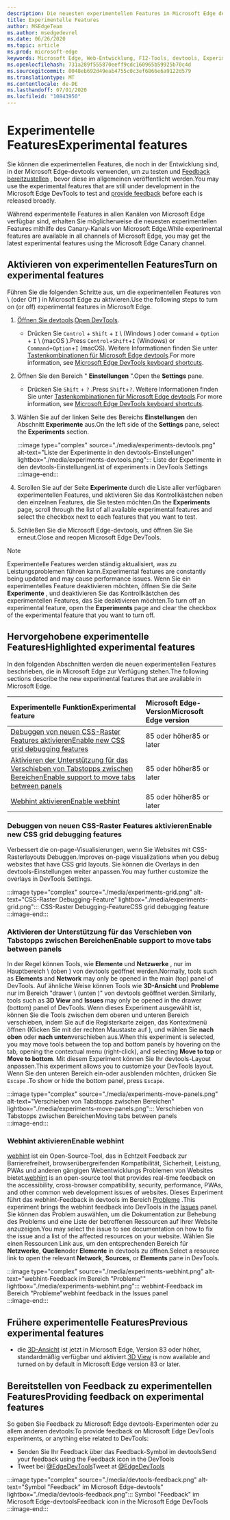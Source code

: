 ```yaml
---
description: Die neuesten experimentellen Features in Microsoft Edge devtools
title: Experimentelle Features
author: MSEdgeTeam
ms.author: msedgedevrel
ms.date: 06/26/2020
ms.topic: article
ms.prod: microsoft-edge
keywords: Microsoft Edge, Web-Entwicklung, F12-Tools, devtools, Experiment
ms.openlocfilehash: 731a289f555870eeff9cdc160965b59925b70c4d
ms.sourcegitcommit: 0048eb692d49eab4755c0c3ef6866e6a9122d579
ms.translationtype: MT
ms.contentlocale: de-DE
ms.lasthandoff: 07/01/2020
ms.locfileid: "10843950"
---
```

# <span data-ttu-id="d9b07-104">Experimentelle Features</span><span class="sxs-lookup"><span data-stu-id="d9b07-104">Experimental features</span></span>  

<span data-ttu-id="d9b07-105">Sie können die experimentellen Features, die noch in der Entwicklung sind, in der Microsoft Edge-devtools verwenden, um zu testen und [Feedback bereitzustellen](#providing-feedback-on-experimental-features) , bevor diese im allgemeinen veröffentlicht werden.</span><span class="sxs-lookup"><span data-stu-id="d9b07-105">You may use the experimental features that are still under development in the Microsoft Edge DevTools to test and [provide feedback](#providing-feedback-on-experimental-features) before each is released broadly.</span></span>  

<span data-ttu-id="d9b07-106">Während experimentelle Features in allen Kanälen von Microsoft Edge verfügbar sind, erhalten Sie möglicherweise die neuesten experimentellen Features mithilfe des Canary-Kanals von Microsoft Edge.</span><span class="sxs-lookup"><span data-stu-id="d9b07-106">While experimental features are available in all channels of Microsoft Edge, you may get the latest experimental features using the Microsoft Edge Canary channel.</span></span>  

## <span data-ttu-id="d9b07-107">Aktivieren von experimentellen Features</span><span class="sxs-lookup"><span data-stu-id="d9b07-107">Turn on experimental features</span></span>  

<span data-ttu-id="d9b07-108">Führen Sie die folgenden Schritte aus, um die experimentellen Features von \ (oder Off \) in Microsoft Edge zu aktivieren.</span><span class="sxs-lookup"><span data-stu-id="d9b07-108">Use the following steps to turn on \(or off\) experimental features in Microsoft Edge.</span></span>  

1.  <span data-ttu-id="d9b07-109">[Öffnen Sie devtools][DevtoolsOpen].</span><span class="sxs-lookup"><span data-stu-id="d9b07-109">[Open DevTools][DevtoolsOpen].</span></span>  
     *   <span data-ttu-id="d9b07-110">Drücken Sie `Control` + `Shift` + `I` \ (Windows \) oder `Command` + `Option` + `I` \ (macOS \).</span><span class="sxs-lookup"><span data-stu-id="d9b07-110">Press `Control`+`Shift`+`I` \(Windows\) or `Command`+`Option`+`I` \(macOS\).</span></span>  <span data-ttu-id="d9b07-111">Weitere Informationen finden Sie unter [Tastenkombinationen für Microsoft Edge devtools][DevToolsShortcuts].</span><span class="sxs-lookup"><span data-stu-id="d9b07-111">For more information, see [Microsoft Edge DevTools keyboard shortcuts][DevToolsShortcuts].</span></span>  
1.  <span data-ttu-id="d9b07-112">Öffnen Sie den Bereich " **Einstellungen** ".</span><span class="sxs-lookup"><span data-stu-id="d9b07-112">Open the **Settings** pane.</span></span>  
    *   <span data-ttu-id="d9b07-113">Drücken Sie `Shift` + `?` .</span><span class="sxs-lookup"><span data-stu-id="d9b07-113">Press `Shift`+`?`.</span></span>  <span data-ttu-id="d9b07-114">Weitere Informationen finden Sie unter [Tastenkombinationen für Microsoft Edge devtools][DevToolsShortcuts].</span><span class="sxs-lookup"><span data-stu-id="d9b07-114">For more information, see [Microsoft Edge DevTools keyboard shortcuts][DevToolsShortcuts].</span></span>  
1.  <span data-ttu-id="d9b07-115">Wählen Sie auf der linken Seite des Bereichs **Einstellungen** den Abschnitt **Experimente** aus.</span><span class="sxs-lookup"><span data-stu-id="d9b07-115">On the left side of the **Settings** pane, select the **Experiments** section.</span></span>  
    
    :::image type="complex" source="./media/experiments-devtools.png" alt-text="Liste der Experimente in den devtools-Einstellungen" lightbox="./media/experiments-devtools.png":::
       <span data-ttu-id="d9b07-117">Liste der Experimente in den devtools-Einstellungen</span><span class="sxs-lookup"><span data-stu-id="d9b07-117">List of experiments in DevTools Settings</span></span>  
    :::image-end:::  
    
1.  <span data-ttu-id="d9b07-118">Scrollen Sie auf der Seite **Experimente** durch die Liste aller verfügbaren experimentellen Features, und aktivieren Sie das Kontrollkästchen neben den einzelnen Features, die Sie testen möchten.</span><span class="sxs-lookup"><span data-stu-id="d9b07-118">On the **Experiments** page, scroll through the list of all available experimental features and select the checkbox next to each features that you want to test.</span></span>  
1.  <span data-ttu-id="d9b07-119">Schließen Sie die Microsoft Edge-devtools, und öffnen Sie Sie erneut.</span><span class="sxs-lookup"><span data-stu-id="d9b07-119">Close and reopen Microsoft Edge DevTools.</span></span>  

> [!NOTE]
> <span data-ttu-id="d9b07-120">Experimentelle Features werden ständig aktualisiert, was zu Leistungsproblemen führen kann.</span><span class="sxs-lookup"><span data-stu-id="d9b07-120">Experimental features are constantly being updated and may cause performance issues.</span></span>  <span data-ttu-id="d9b07-121">Wenn Sie ein experimentelles Feature deaktivieren möchten, öffnen Sie die Seite **Experimente** , und deaktivieren Sie das Kontrollkästchen des experimentellen Features, das Sie deaktivieren möchten.</span><span class="sxs-lookup"><span data-stu-id="d9b07-121">To turn off an experimental feature, open the **Experiments** page and clear the checkbox of the experimental feature that you want to turn off.</span></span>  

## <span data-ttu-id="d9b07-122">Hervorgehobene experimentelle Features</span><span class="sxs-lookup"><span data-stu-id="d9b07-122">Highlighted experimental features</span></span>  

<span data-ttu-id="d9b07-123">In den folgenden Abschnitten werden die neuen experimentellen Features beschrieben, die in Microsoft Edge zur Verfügung stehen.</span><span class="sxs-lookup"><span data-stu-id="d9b07-123">The following sections describe the new experimental features that are available in Microsoft Edge.</span></span>  

| <span data-ttu-id="d9b07-124">Experimentelle Funktion</span><span class="sxs-lookup"><span data-stu-id="d9b07-124">Experimental feature</span></span> | <span data-ttu-id="d9b07-125">Microsoft Edge-Version</span><span class="sxs-lookup"><span data-stu-id="d9b07-125">Microsoft Edge version</span></span> |  
|:--- |:--- |  
| [<span data-ttu-id="d9b07-126">Debuggen von neuen CSS-Raster Features aktivieren</span><span class="sxs-lookup"><span data-stu-id="d9b07-126">Enable new CSS grid debugging features</span></span>](#enable-new-css-grid-debugging-features) | <span data-ttu-id="d9b07-127">85 oder höher</span><span class="sxs-lookup"><span data-stu-id="d9b07-127">85 or later</span></span> |  
| [<span data-ttu-id="d9b07-128">Aktivieren der Unterstützung für das Verschieben von Tabstopps zwischen Bereichen</span><span class="sxs-lookup"><span data-stu-id="d9b07-128">Enable support to move tabs between panels</span></span>](#enable-support-to-move-tabs-between-panels) | <span data-ttu-id="d9b07-129">85 oder höher</span><span class="sxs-lookup"><span data-stu-id="d9b07-129">85 or later</span></span> |  
| [<span data-ttu-id="d9b07-130">Webhint aktivieren</span><span class="sxs-lookup"><span data-stu-id="d9b07-130">Enable webhint</span></span>](#enable-webhint) | <span data-ttu-id="d9b07-131">85 oder höher</span><span class="sxs-lookup"><span data-stu-id="d9b07-131">85 or later</span></span> |  

### <span data-ttu-id="d9b07-132">Debuggen von neuen CSS-Raster Features aktivieren</span><span class="sxs-lookup"><span data-stu-id="d9b07-132">Enable new CSS grid debugging features</span></span>  

<span data-ttu-id="d9b07-133">Verbessert die on-page-Visualisierungen, wenn Sie Websites mit CSS-Rasterlayouts Debuggen.</span><span class="sxs-lookup"><span data-stu-id="d9b07-133">Improves on-page visualizations when you debug websites that have CSS grid layouts.</span></span>  <span data-ttu-id="d9b07-134">Sie können die Overlays in den devtools-Einstellungen weiter anpassen.</span><span class="sxs-lookup"><span data-stu-id="d9b07-134">You may further customize the overlays in DevTools Settings.</span></span>  

:::image type="complex" source="./media/experiments-grid.png" alt-text="CSS-Raster Debugging-Feature" lightbox="./media/experiments-grid.png":::
   <span data-ttu-id="d9b07-136">CSS-Raster Debugging-Feature</span><span class="sxs-lookup"><span data-stu-id="d9b07-136">CSS grid debugging feature</span></span>  
:::image-end:::  

<!--Available in Microsoft Edge version 85 and later.  -->  

### <span data-ttu-id="d9b07-137">Aktivieren der Unterstützung für das Verschieben von Tabstopps zwischen Bereichen</span><span class="sxs-lookup"><span data-stu-id="d9b07-137">Enable support to move tabs between panels</span></span>  

<span data-ttu-id="d9b07-138">In der Regel können Tools, wie **Elemente** und **Netzwerke** , nur im Hauptbereich \ (oben \) von devtools geöffnet werden.</span><span class="sxs-lookup"><span data-stu-id="d9b07-138">Normally, tools such as **Elements** and **Network** may only be opened in the main \(top\) panel of DevTools.</span></span>  <span data-ttu-id="d9b07-139">Auf ähnliche Weise können Tools wie **3D-Ansicht** und **Probleme** nur im Bereich "drawer \ (unten \)" von devtools geöffnet werden.</span><span class="sxs-lookup"><span data-stu-id="d9b07-139">Similarly, tools such as **3D View** and **Issues** may only be opened in the drawer \(bottom\) panel of DevTools.</span></span>  <span data-ttu-id="d9b07-140">Wenn dieses Experiment ausgewählt ist, können Sie die Tools zwischen dem oberen und unteren Bereich verschieben, indem Sie auf die Registerkarte zeigen, das Kontextmenü öffnen (Klicken Sie mit der rechten Maustaste auf \), und wählen Sie **nach oben** oder **nach unten**verschieben aus.</span><span class="sxs-lookup"><span data-stu-id="d9b07-140">When this experiment is selected, you may move tools between the top and bottom panels by hovering on the tab, opening the contextual menu \(right-click\), and selecting **Move to top** or **Move to bottom**.</span></span>   <span data-ttu-id="d9b07-141">Mit diesem Experiment können Sie Ihr devtools-Layout anpassen.</span><span class="sxs-lookup"><span data-stu-id="d9b07-141">This experiment allows you to customize your DevTools layout.</span></span>  <span data-ttu-id="d9b07-142">Wenn Sie den unteren Bereich ein-oder ausblenden möchten, drücken Sie `Escape` .</span><span class="sxs-lookup"><span data-stu-id="d9b07-142">To show or hide the bottom panel, press `Escape`.</span></span>  

:::image type="complex" source="./media/experiments-move-panels.png" alt-text="Verschieben von Tabstopps zwischen Bereichen" lightbox="./media/experiments-move-panels.png":::
   <span data-ttu-id="d9b07-144">Verschieben von Tabstopps zwischen Bereichen</span><span class="sxs-lookup"><span data-stu-id="d9b07-144">Moving tabs between panels</span></span>  
:::image-end:::  

<!--Available in Microsoft Edge version 85 and later.  -->  

### <span data-ttu-id="d9b07-145">Webhint aktivieren</span><span class="sxs-lookup"><span data-stu-id="d9b07-145">Enable webhint</span></span>  

<span data-ttu-id="d9b07-146">[webhint][WebhintMain] ist ein Open-Source-Tool, das in Echtzeit Feedback zur Barrierefreiheit, browserübergreifenden Kompatibilität, Sicherheit, Leistung, PWAs und anderen gängigen Webentwicklungs Problemen von Websites bietet.</span><span class="sxs-lookup"><span data-stu-id="d9b07-146">[webhint][WebhintMain] is an open-source tool that provides real-time feedback on the accessibility, cross-browser compatibility, security, performance, PWAs, and other common web development issues of websites.</span></span>  <span data-ttu-id="d9b07-147">Dieses Experiment führt das webhint-Feedback in devtools im Bereich [Probleme][DevtoolsIssues] .</span><span class="sxs-lookup"><span data-stu-id="d9b07-147">This experiment brings the webhint feedback into DevTools in the [Issues][DevtoolsIssues] panel.</span></span>  <span data-ttu-id="d9b07-148">Sie können das Problem auswählen, um die Dokumentation zur Behebung des Problems und eine Liste der betroffenen Ressourcen auf Ihrer Website anzuzeigen.</span><span class="sxs-lookup"><span data-stu-id="d9b07-148">You may select the issue to see documentation on how to fix the issue and a list of the affected resources on your website.</span></span>  <span data-ttu-id="d9b07-149">Wählen Sie einen Ressourcen Link aus, um den entsprechenden Bereich für **Netzwerke**, **Quellen**oder **Elemente** in devtools zu öffnen.</span><span class="sxs-lookup"><span data-stu-id="d9b07-149">Select a resource link to open the relevant **Network**, **Sources**, or **Elements** pane in DevTools.</span></span>  

:::image type="complex" source="./media/experiments-webhint.png" alt-text="webhint-Feedback im Bereich "Probleme"" lightbox="./media/experiments-webhint.png":::
   <span data-ttu-id="d9b07-151">webhint-Feedback im Bereich "Probleme"</span><span class="sxs-lookup"><span data-stu-id="d9b07-151">webhint feedback in the Issues panel</span></span>  
:::image-end:::      

<!--Available in Microsoft Edge version 85 and later.  -->  

## <span data-ttu-id="d9b07-152">Frühere experimentelle Features</span><span class="sxs-lookup"><span data-stu-id="d9b07-152">Previous experimental features</span></span>  

*   <span data-ttu-id="d9b07-153">die [3D-Ansicht][Devtools3DView] ist jetzt in Microsoft Edge, Version 83 oder höher, standardmäßig verfügbar und aktiviert.</span><span class="sxs-lookup"><span data-stu-id="d9b07-153">[3D View][Devtools3DView] is now available and turned on by default in Microsoft Edge version 83 or later.</span></span>  

## <span data-ttu-id="d9b07-154">Bereitstellen von Feedback zu experimentellen Features</span><span class="sxs-lookup"><span data-stu-id="d9b07-154">Providing feedback on experimental features</span></span>  

<span data-ttu-id="d9b07-155">So geben Sie Feedback zu Microsoft Edge devtools-Experimenten oder zu allem anderen devtools:</span><span class="sxs-lookup"><span data-stu-id="d9b07-155">To provide feedback on Microsoft Edge DevTools experiments, or anything else related to DevTools:</span></span>  

*   <span data-ttu-id="d9b07-156">Senden Sie Ihr Feedback über das Feedback-Symbol im devtools</span><span class="sxs-lookup"><span data-stu-id="d9b07-156">Send your feedback using the Feedback icon in the DevTools</span></span>  
*   <span data-ttu-id="d9b07-157">Tweet bei [@EdgeDevTools][TwitterEdgedevtools]</span><span class="sxs-lookup"><span data-stu-id="d9b07-157">Tweet at [@EdgeDevTools][TwitterEdgedevtools]</span></span>  

:::image type="complex" source="./media/devtools-feedback.png" alt-text="Symbol "Feedback" im Microsoft Edge-devtools" lightbox="./media/devtools-feedback.png":::
   <span data-ttu-id="d9b07-159">Symbol "Feedback" im Microsoft Edge-devtools</span><span class="sxs-lookup"><span data-stu-id="d9b07-159">Feedback icon in the Microsoft Edge DevTools</span></span>  
:::image-end:::  

<!-- links -->  

[Devtools3DView]: ./3D-view.md "3D-Ansicht | Microsoft docs"  
[DevtoolsIssues]: ./issues/index.md "Suchen und Beheben von Problemen mit dem Microsoft Edge devtools Issues Tool | Microsoft docs"  
[DevToolsShortcuts]: ./shortcuts.md "Microsoft Edge devtools-Tastenkombinationen – Microsoft docs"  
[DevtoolsOpen]: ./open.md "Öffnen Sie Microsoft Edge devtools | Microsoft docs"  

[TwitterEdgedevtools]: https://www.twitter.com/EdgeDevTools "Microsoft Edge-devtools | Twitter"  

[WebhintMain]: https://webhint.io "webhint" 
